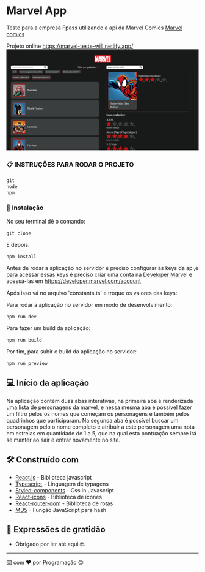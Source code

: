 # Marvel App

Teste para a empresa Fpass utilizando a api da  Marvel Comics [Marvel comics](https://developer.marvel.com/)

Projeto online https://marvel-teste-will.netlify.app/
![print marvel app](./src/assets/images/doc/print-marvel-app-.png)


### 📋 INSTRUÇÕES PARA RODAR O PROJETO

```
git
node
npm
```

### 🔧 Instalação

No seu terminal dê o comando:

```
git clone 
```

E depois:

```
npm install
```

Antes de rodar a aplicação no servidor é preciso configurar as keys da api,e  para acessar essas keys é preciso criar uma conta na [Developer Marvel](https://developer.marvel.com) e acessá-las em https://developer.marvel.com/account

Após isso vá no arquivo 'constants.ts' e troque os valores das keys:

Para rodar a aplicação no servidor em modo de desenvolvimento:

```
npm run dev
```

Para fazer um build da aplicação:

```
npm run build
```

Por fim, para subir o build da aplicação no servidor:

```
npm run preview
```

## 💻 Início da aplicação

Na aplicação contém duas abas interativas, na primeira aba é renderizada uma lista de personagens da marvel, e nessa mesma aba é possível fazer um filtro pelos os nomes que começam os personagens e também pelos quadrinhos que participaram. Na segunda aba é possível buscar um personagem pelo o nome completo e atribuir a este personagem uma nota em estrelas em quantidade de 1 a 5, que na qual esta pontuação sempre irá se manter ao sair e entrar novamente no site.


## 🛠️ Construído com

- [React.js](https://reactjs.org/) - Biblioteca javascript
- [Typescript](https://www.typescriptlang.org/) - Linguagem de typagens
- [Styled-components](https://styled-components.com/) - Css in Javascript
- [React-icons](https://react-icons.github.io/react-icons/) - Biblioteca de ícones
- [React-router-dom](https://reactrouter.com/en/main) - Biblioteca de rotas
- [MD5](https://github.com/pvorb/node-md5) - Função JavaScript para hash

## 🎁 Expressões de gratidão

- Obrigado por ler até aqui 🤓.

---

⌨️ com ❤️ por Programação 😊
